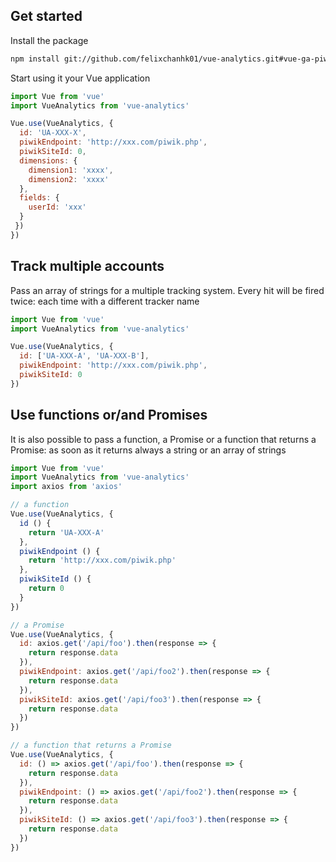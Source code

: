 ## Get started

Install the package
```bash
npm install git://github.com/felixchanhk01/vue-analytics.git#vue-ga-piwik-5
```

Start using it your Vue application
```js
import Vue from 'vue'
import VueAnalytics from 'vue-analytics'

Vue.use(VueAnalytics, {
  id: 'UA-XXX-X',
  piwikEndpoint: 'http://xxx.com/piwik.php',
  piwikSiteId: 0,
  dimensions: {
    dimension1: 'xxxx',
    dimension2: 'xxxx'
  },
  fields: {
    userId: 'xxx'
  }
 })
})
```

## Track multiple accounts

Pass an array of strings for a multiple tracking system. Every hit will be fired twice: each time with a different tracker name

```js
import Vue from 'vue'
import VueAnalytics from 'vue-analytics'

Vue.use(VueAnalytics, {
  id: ['UA-XXX-A', 'UA-XXX-B'],
  piwikEndpoint: 'http://xxx.com/piwik.php',
  piwikSiteId: 0
})
```

## Use functions or/and Promises

It is also possible to pass a function, a Promise or a function that returns a Promise: as soon as it returns always a string or an array of strings

```js
import Vue from 'vue'
import VueAnalytics from 'vue-analytics'
import axios from 'axios'

// a function
Vue.use(VueAnalytics, {
  id () {
    return 'UA-XXX-A'
  },
  piwikEndpoint () {
    return 'http://xxx.com/piwik.php'
  },
  piwikSiteId () {
    return 0
  }
})

// a Promise
Vue.use(VueAnalytics, {
  id: axios.get('/api/foo').then(response => {
    return response.data
  }),
  piwikEndpoint: axios.get('/api/foo2').then(response => {
    return response.data
  }),
  piwikSiteId: axios.get('/api/foo3').then(response => {
    return response.data
  })
})

// a function that returns a Promise
Vue.use(VueAnalytics, {
  id: () => axios.get('/api/foo').then(response => {
    return response.data
  }),
  piwikEndpoint: () => axios.get('/api/foo2').then(response => {
    return response.data
  }),
  piwikSiteId: () => axios.get('/api/foo3').then(response => {
    return response.data
  })
})
```
